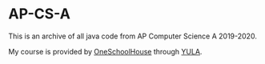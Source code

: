 # AP-CS-A
This is an archive of all java code from AP Computer Science A 2019-2020.

My course is provided by [OneSchoolHouse](https://www.learning.oneschoolhouse.org/courses/248/modules) through [YULA](https://www.yulaboys.org).
